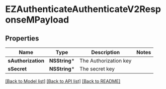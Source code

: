 # EZAuthenticateAuthenticateV2ResponseMPayload

## Properties
Name | Type | Description | Notes
------------ | ------------- | ------------- | -------------
**sAuthorization** | **NSString*** | The Authorization key | 
**sSecret** | **NSString*** | The secret key | 

[[Back to Model list]](../README.md#documentation-for-models) [[Back to API list]](../README.md#documentation-for-api-endpoints) [[Back to README]](../README.md)


